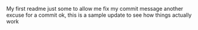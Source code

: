 My first readme
just some to allow me fix my commit message
another excuse for a commit
ok, this is a sample update to see how things actually work
